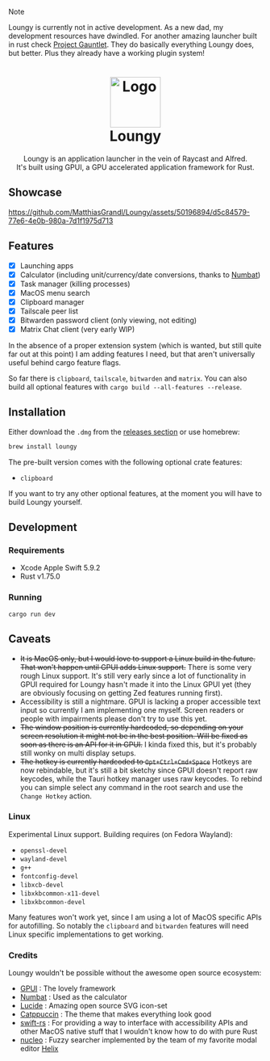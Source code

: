 > [!NOTE]
Loungy is currently not in active development. As a new dad, my development resources have dwindled. For another amazing launcher built in rust check [Project Gauntlet](https://github.com/project-gauntlet/gauntlet). They do basically everything Loungy does, but better. Plus they already have a working plugin system!

<h1 align="center">
	<img src="./icons/icon_512x512@2x@2x.png" width="100" alt="Logo"/><br/>
	Loungy
</h1>

<p align="center">
Loungy is an application launcher in the vein of Raycast and Alfred.<br>
It's built using GPUI, a GPU accelerated application framework for Rust.
</p>

## Showcase

https://github.com/MatthiasGrandl/Loungy/assets/50196894/d5c84579-77e6-4e0b-980a-7d1f1975d713

## Features

- [x] Launching apps
- [x] Calculator (including unit/currency/date conversions, thanks to [Numbat](https://numbat.dev/))
- [x] Task manager (killing processes)
- [x] MacOS menu search
- [x] Clipboard manager
- [x] Tailscale peer list
- [x] Bitwarden password client (only viewing, not editing)
- [x] Matrix Chat client (very early WIP)

In the absence of a proper extension system (which is wanted, but still quite far out at this point) I am adding features I need, but that aren't universally useful behind cargo feature flags.

So far there is `clipboard`, `tailscale`, `bitwarden` and `matrix`. You can also build all optional features with `cargo build --all-features --release`.

## Installation

Either download the `.dmg` from the [releases section](https://github.com/MatthiasGrandl/Loungy/releases) or use homebrew:

```sh
brew install loungy
```

The pre-built version comes with the following optional crate features:

- `clipboard`

If you want to try any other optional features, at the moment you will have to build Loungy yourself.

## Development

### Requirements

- Xcode Apple Swift 5.9.2
- Rust v1.75.0

### Running

```
cargo run dev
```

## Caveats

- ~~It is MacOS only, but I would love to support a Linux build in the future. That won't happen until GPUI adds Linux support.~~ There is some very rough Linux support. It's still very early since a lot of functionality in GPUI required for Loungy hasn't made it into the Linux GPUI yet (they are obviously focusing on getting Zed features running first).
- Accessibility is still a nightmare. GPUI is lacking a proper accessible text input so currently I am implementing one myself. Screen readers or people with impairments please don't try to use this yet.
- ~~The window position is currently hardcoded, so depending on your screen resolution it might not be in the best position. Will be fixed as soon as there is an API for it in GPUI.~~ I kinda fixed this, but it's probably still wonky on multi display setups.
- ~~The hotkey is currently hardcoded to `Opt+Ctrl+Cmd+Space`~~ Hotkeys are now rebindable, but it's still a bit sketchy since GPUI doesn't report raw keycodes, while the Tauri hotkey manager uses raw keycodes. To rebind you can simple select any command in the root search and use the `Change Hotkey` action.

### Linux

Experimental Linux support. Building requires (on Fedora Wayland):

- `openssl-devel`
- `wayland-devel`
- `g++`
- `fontconfig-devel`
- `libxcb-devel`
- `libxkbcommon-x11-devel`
- `libxkbcommon-devel`

Many features won't work yet, since I am using a lot of MacOS specific APIs for autofilling. So notably the `clipboard` and `bitwarden` features will need Linux specific implementations to get working.

### Credits

Loungy wouldn't be possible without the awesome open source ecosystem:

- [GPUI](https://www.gpui.rs/) : The lovely framework
- [Numbat](https://numbat.dev/) : Used as the calculator
- [Lucide](https://lucide.dev/) : Amazing open source SVG icon-set
- [Catppuccin](https://github.com/catppuccin) : The theme that makes everything look good
- [swift-rs](https://github.com/Brendonovich/swift-rs) : For providing a way to interface with accessibility APIs and other MacOS native stuff that I wouldn't know how to do with pure Rust
- [nucleo](https://github.com/helix-editor/nucleo) : Fuzzy searcher implemented by the team of my favorite modal editor [Helix](https://github.com/helix-editor/helix)
